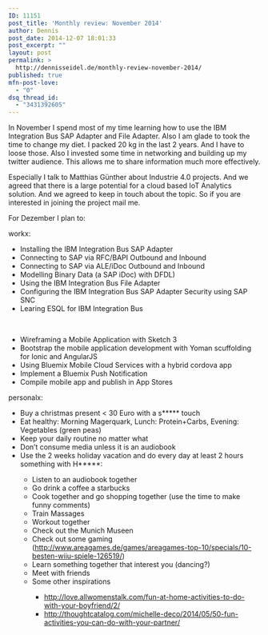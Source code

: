 ```yaml
---
ID: 11151
post_title: 'Monthly review: November 2014'
author: Dennis
post_date: 2014-12-07 18:01:33
post_excerpt: ""
layout: post
permalink: >
  http://dennisseidel.de/monthly-review-november-2014/
published: true
mfn-post-love:
  - "0"
dsq_thread_id:
  - "3431392605"
---
```

<p>In November I spend most of my time learning how to use the IBM Integration Bus SAP Adapter and File Adapter. Also I am glade to took the time to change my diet. I packed 20 kg in the last 2 years. And I have to loose those. Also I invested some time in networking and building up my twitter audience. This allows me to share information much more effectively.</p>
<p>Especially I talk to Matthias Günther about Industrie 4.0 projects. And we agreed that there is a large potential for a cloud based IoT Analytics solution. And we agreed to keep in touch about the topic. So if you are interested in joining the project mail me.</p>
<p>For Dezember I plan to:</p>
<p>workx:</p>
<ul>
<li>Installing the IBM Integration Bus SAP Adapter </li>
<li>Connecting to SAP via RFC/BAPI Outbound and Inbound </li>
<li>Connecting to SAP via ALE/iDoc Outbound and Inbound </li>
<li>Modelling Binary Data (a SAP iDoc) with DFDL) </li>
<li>Using the IBM Integration Bus File Adapter </li>
<li>Configuring the IBM Integration Bus SAP Adapter Security using SAP SNC</li>
<li>Learing ESQL for IBM Integration Bus </li>
</ul>
<div> </div>
<ul>
<li>Wireframing a Mobile Application with Sketch 3</li>
<li>Bootstrap the mobile application development with Yoman scuffolding for Ionic and AngularJS</li>
<li>Using Bluemix Mobile Cloud Services with a hybrid cordova app</li>
<li>Implement a Bluemix Push Notification</li>
<li>Compile mobile app and publish in App Stores </li>
</ul>
<p>personalx:</p>
<ul>
<li>Buy a christmas present &lt; 30 Euro with a s***** touch  </li>
<li>Eat healthy: Morning Magerquark, Lunch: Protein+Carbs, Evening: Vegetables (green peas) </li>
<li>Keep your daily routine no matter what</li>
<li>Don’t consume media unless it is an audiobook</li>
<li>Use the 2 weeks holiday vacation and do every day at least 2 hours something with H*****:</li>
<ul>
<li>Listen to an audiobook together</li>
<li>Go drink a coffee a starbucks</li>
<li>Cook together and go shopping together (use the time to make funny comments) </li>
<li>Train Massages </li>
<li>Workout together</li>
<li>Check out the Munich Museen</li>
<li>Check out some gaming (<a href="http://www.areagames.de/games/areagames-top-10/specials/10-besten-wiiu-spiele-126519/">http://www.areagames.de/games/areagames-top-10/specials/10-besten-wiiu-spiele-126519/</a>) </li>
<li>Learn something together that interest you (dancing?) </li>
<li>Meet with friends</li>
<li>Some other inspirations </li>
<ul>
<li><a href="http://love.allwomenstalk.com/fun-at-home-activities-to-do-with-your-boyfriend/2/">http://love.allwomenstalk.com/fun-at-home-activities-to-do-with-your-boyfriend/2/</a> </li>
<li><a href="http://thoughtcatalog.com/michelle-deco/2014/05/50-fun-activities-you-can-do-with-your-partner/">http://thoughtcatalog.com/michelle-deco/2014/05/50-fun-activities-you-can-do-with-your-partner/</a></li>
</ul>
</ul>
</ul>